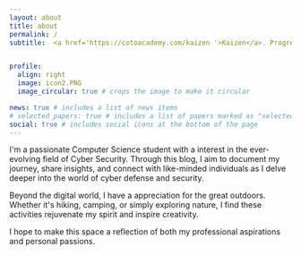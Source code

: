 ```yaml
---
layout: about
title: about
permalink: /
subtitle:  <a href='https://cotoacademy.com/kaizen '>Kaizen</a>. Progress daily. 


profile:
  align: right
  image: icon2.PNG
  image_circular: true # crops the image to make it circular

news: true # includes a list of news items
# selected_papers: true # includes a list of papers marked as "selected={true}"
social: true # includes social icons at the bottom of the page
---
```


I'm a passionate Computer Science student with a interest in the ever-evolving field of Cyber Security. Through this blog, I aim to document my journey, share insights, and connect with like-minded individuals as I delve deeper into the world of cyber defense and security.

Beyond the digital world, I have a appreciation for the great outdoors. Whether it's hiking, camping, or simply exploring nature, I find these activities rejuvenate my spirit and inspire creativity.

I hope to make this space a reflection of both my professional aspirations and personal passions.
